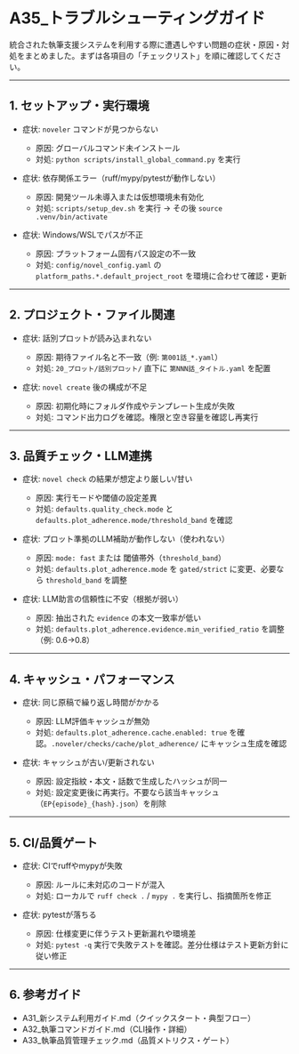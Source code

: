 # A35_トラブルシューティングガイド

統合された執筆支援システムを利用する際に遭遇しやすい問題の症状・原因・対処をまとめました。まずは各項目の「チェックリスト」を順に確認してください。

---

## 1. セットアップ・実行環境

- 症状: `noveler` コマンドが見つからない
  - 原因: グローバルコマンド未インストール
  - 対処: `python scripts/install_global_command.py` を実行

- 症状: 依存関係エラー（ruff/mypy/pytestが動作しない）
  - 原因: 開発ツール未導入または仮想環境未有効化
  - 対処: `scripts/setup_dev.sh` を実行 → その後 `source .venv/bin/activate`

- 症状: Windows/WSLでパスが不正
  - 原因: プラットフォーム固有パス設定の不一致
  - 対処: `config/novel_config.yaml` の `platform_paths.*.default_project_root` を環境に合わせて確認・更新

---

## 2. プロジェクト・ファイル関連

- 症状: 話別プロットが読み込まれない
  - 原因: 期待ファイル名と不一致（例: `第001話_*.yaml`）
  - 対処: `20_プロット/話別プロット/` 直下に `第NNN話_タイトル.yaml` を配置

- 症状: `novel create` 後の構成が不足
  - 原因: 初期化時にフォルダ作成やテンプレート生成が失敗
  - 対処: コマンド出力ログを確認。権限と空き容量を確認し再実行

---

## 3. 品質チェック・LLM連携

- 症状: `novel check` の結果が想定より厳しい/甘い
  - 原因: 実行モードや閾値の設定差異
  - 対処: `defaults.quality_check.mode` と `defaults.plot_adherence.mode/threshold_band` を確認

- 症状: プロット準拠のLLM補助が動作しない（使われない）
  - 原因: `mode: fast` または 閾値帯外（`threshold_band`）
  - 対処: `defaults.plot_adherence.mode` を `gated/strict` に変更、必要なら `threshold_band` を調整

- 症状: LLM助言の信頼性に不安（根拠が弱い）
  - 原因: 抽出された `evidence` の本文一致率が低い
  - 対処: `defaults.plot_adherence.evidence.min_verified_ratio` を調整（例: 0.6→0.8）

---

## 4. キャッシュ・パフォーマンス

- 症状: 同じ原稿で繰り返し時間がかかる
  - 原因: LLM評価キャッシュが無効
  - 対処: `defaults.plot_adherence.cache.enabled: true` を確認。`.noveler/checks/cache/plot_adherence/` にキャッシュ生成を確認

- 症状: キャッシュが古い/更新されない
  - 原因: 設定指紋・本文・話数で生成したハッシュが同一
  - 対処: 設定変更後に再実行。不要なら該当キャッシュ（`EP{episode}_{hash}.json`）を削除

---

## 5. CI/品質ゲート

- 症状: CIでruffやmypyが失敗
  - 原因: ルールに未対応のコードが混入
  - 対処: ローカルで `ruff check .` / `mypy .` を実行し、指摘箇所を修正

- 症状: pytestが落ちる
  - 原因: 仕様変更に伴うテスト更新漏れや環境差
  - 対処: `pytest -q` 実行で失敗テストを確認。差分仕様はテスト更新方針に従い修正

---

## 6. 参考ガイド

- A31_新システム利用ガイド.md（クイックスタート・典型フロー）
- A32_執筆コマンドガイド.md（CLI操作・詳細）
- A33_執筆品質管理チェック.md（品質メトリクス・ゲート）

